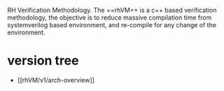 RH Verification Methodology. The ==rhVM== is a c++ based verification methodology, the objective is to reduce massive compilation time from systemverilog based environment, and re-compile for any change of the environment.

# version tree
- [[rhVM/v1/arch-overview]]

